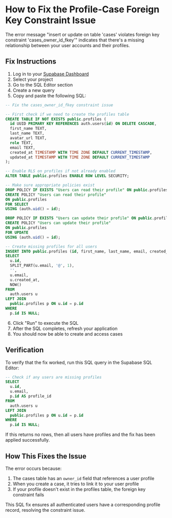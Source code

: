 # How to Fix the Profile-Case Foreign Key Constraint Issue

The error message "insert or update on table 'cases' violates foreign key constraint 'cases_owner_id_fkey'" indicates that there's a missing relationship between your user accounts and their profiles.

## Fix Instructions

1. Log in to your [Supabase Dashboard](https://app.supabase.com)
2. Select your project
3. Go to the SQL Editor section
4. Create a new query
5. Copy and paste the following SQL:

```sql
-- Fix the cases_owner_id_fkey constraint issue

-- First check if we need to create the profiles table
CREATE TABLE IF NOT EXISTS public.profiles (
  id UUID PRIMARY KEY REFERENCES auth.users(id) ON DELETE CASCADE,
  first_name TEXT,
  last_name TEXT,
  avatar_url TEXT,
  role TEXT,
  email TEXT,
  created_at TIMESTAMP WITH TIME ZONE DEFAULT CURRENT_TIMESTAMP,
  updated_at TIMESTAMP WITH TIME ZONE DEFAULT CURRENT_TIMESTAMP
);

-- Enable RLS on profiles if not already enabled
ALTER TABLE public.profiles ENABLE ROW LEVEL SECURITY;

-- Make sure appropriate policies exist
DROP POLICY IF EXISTS "Users can read their profile" ON public.profiles;
CREATE POLICY "Users can read their profile"
ON public.profiles
FOR SELECT
USING (auth.uid() = id);

DROP POLICY IF EXISTS "Users can update their profile" ON public.profiles;
CREATE POLICY "Users can update their profile"
ON public.profiles
FOR UPDATE
USING (auth.uid() = id);

-- Create missing profiles for all users
INSERT INTO public.profiles (id, first_name, last_name, email, created_at, updated_at)
SELECT 
  u.id,
  SPLIT_PART(u.email, '@', 1),
  '',
  u.email,
  u.created_at,
  NOW()
FROM 
  auth.users u
LEFT JOIN 
  public.profiles p ON u.id = p.id
WHERE 
  p.id IS NULL;
```

6. Click "Run" to execute the SQL
7. After the SQL completes, refresh your application
8. You should now be able to create and access cases

## Verification

To verify that the fix worked, run this SQL query in the Supabase SQL Editor:

```sql
-- Check if any users are missing profiles
SELECT 
  u.id, 
  u.email, 
  p.id AS profile_id
FROM 
  auth.users u
LEFT JOIN 
  public.profiles p ON u.id = p.id
WHERE 
  p.id IS NULL;
```

If this returns no rows, then all users have profiles and the fix has been applied successfully.

## How This Fixes the Issue

The error occurs because:
1. The cases table has an `owner_id` field that references a user profile
2. When you create a case, it tries to link it to your user profile
3. If your profile doesn't exist in the profiles table, the foreign key constraint fails

This SQL fix ensures all authenticated users have a corresponding profile record, resolving the constraint issue. 